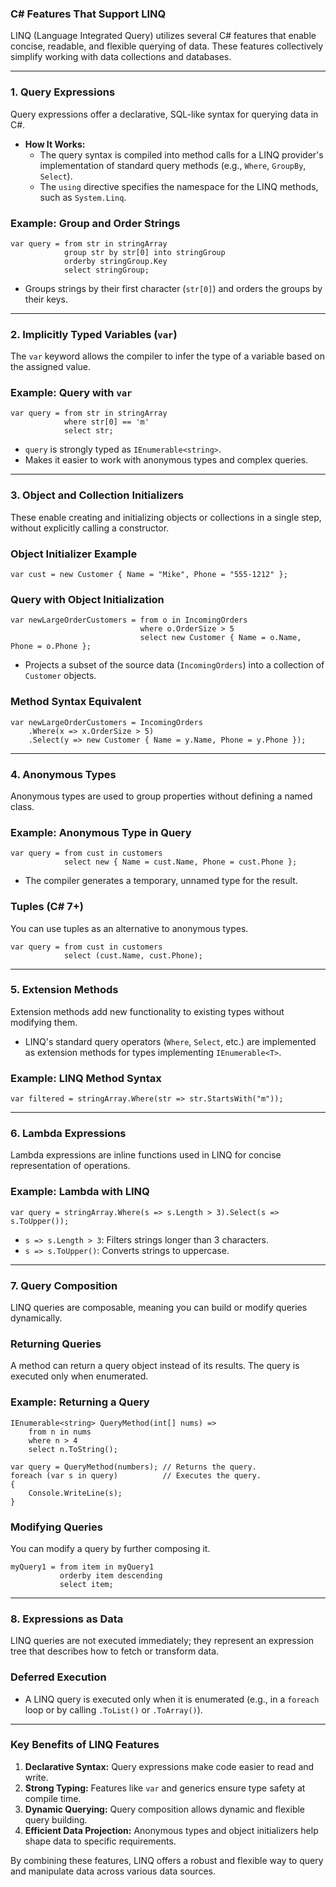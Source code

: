 ### **C# Features That Support LINQ**

LINQ (Language Integrated Query) utilizes several C# features that enable concise, readable, and flexible querying of
data. These features collectively simplify working with data collections and databases.

---

### **1\. Query Expressions**

Query expressions offer a declarative, SQL-like syntax for querying data in C#.

- **How It Works:**
  - The query syntax is compiled into method calls for a LINQ provider's implementation of standard query methods (e.g.,
    `Where`, `GroupBy`, `Select`).
  - The `using` directive specifies the namespace for the LINQ methods, such as `System.Linq`.

### **Example: Group and Order Strings**

```
var query = from str in stringArray
            group str by str[0] into stringGroup
            orderby stringGroup.Key
            select stringGroup;

```

- Groups strings by their first character (`str[0]`) and orders the groups by their keys.

---

### **2\. Implicitly Typed Variables (`var`)**

The `var` keyword allows the compiler to infer the type of a variable based on the assigned value.

### **Example: Query with `var`**

```
var query = from str in stringArray
            where str[0] == 'm'
            select str;

```

- `query` is strongly typed as `IEnumerable<string>`.
- Makes it easier to work with anonymous types and complex queries.

---

### **3\. Object and Collection Initializers**

These enable creating and initializing objects or collections in a single step, without explicitly calling a
constructor.

### **Object Initializer Example**

```
var cust = new Customer { Name = "Mike", Phone = "555-1212" };

```

### **Query with Object Initialization**

```
var newLargeOrderCustomers = from o in IncomingOrders
                             where o.OrderSize > 5
                             select new Customer { Name = o.Name, Phone = o.Phone };

```

- Projects a subset of the source data (`IncomingOrders`) into a collection of `Customer` objects.

### **Method Syntax Equivalent**

```
var newLargeOrderCustomers = IncomingOrders
    .Where(x => x.OrderSize > 5)
    .Select(y => new Customer { Name = y.Name, Phone = y.Phone });

```

---

### **4\. Anonymous Types**

Anonymous types are used to group properties without defining a named class.

### **Example: Anonymous Type in Query**

```
var query = from cust in customers
            select new { Name = cust.Name, Phone = cust.Phone };

```

- The compiler generates a temporary, unnamed type for the result.

### **Tuples (C# 7+)**

You can use tuples as an alternative to anonymous types.

```
var query = from cust in customers
            select (cust.Name, cust.Phone);

```

---

### **5\. Extension Methods**

Extension methods add new functionality to existing types without modifying them.

- LINQ's standard query operators (`Where`, `Select`, etc.) are implemented as extension methods for types implementing
  `IEnumerable<T>`.

### **Example: LINQ Method Syntax**

```
var filtered = stringArray.Where(str => str.StartsWith("m"));

```

---

### **6\. Lambda Expressions**

Lambda expressions are inline functions used in LINQ for concise representation of operations.

### **Example: Lambda with LINQ**

```
var query = stringArray.Where(s => s.Length > 3).Select(s => s.ToUpper());

```

- `s => s.Length > 3`: Filters strings longer than 3 characters.
- `s => s.ToUpper()`: Converts strings to uppercase.

---

### **7\. Query Composition**

LINQ queries are composable, meaning you can build or modify queries dynamically.

### **Returning Queries**

A method can return a query object instead of its results. The query is executed only when enumerated.

### **Example: Returning a Query**

```
IEnumerable<string> QueryMethod(int[] nums) =>
    from n in nums
    where n > 4
    select n.ToString();

```

```
var query = QueryMethod(numbers); // Returns the query.
foreach (var s in query)          // Executes the query.
{
    Console.WriteLine(s);
}

```

### **Modifying Queries**

You can modify a query by further composing it.

```
myQuery1 = from item in myQuery1
           orderby item descending
           select item;

```

---

### **8\. Expressions as Data**

LINQ queries are not executed immediately; they represent an expression tree that describes how to fetch or transform
data.

### **Deferred Execution**

- A LINQ query is executed only when it is enumerated (e.g., in a `foreach` loop or by calling `.ToList()` or
  `.ToArray()`).

---

### **Key Benefits of LINQ Features**

1.  **Declarative Syntax:** Query expressions make code easier to read and write.
2.  **Strong Typing:** Features like `var` and generics ensure type safety at compile time.
3.  **Dynamic Querying:** Query composition allows dynamic and flexible query building.
4.  **Efficient Data Projection:** Anonymous types and object initializers help shape data to specific requirements.

By combining these features, LINQ offers a robust and flexible way to query and manipulate data across various data
sources.
